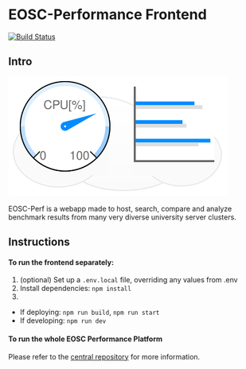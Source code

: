# EOSC-Performance Frontend

[![Build Status](https://jenkins.eosc-synergy.eu/job/eosc-synergy-org/job/eosc-perf-frontend/job/master/badge/icon)](https://jenkins.eosc-synergy.eu/job/eosc-synergy-org/job/eosc-perf-frontend/job/master/)

## Intro

![](public/images/eosc-perf-logo.4.svg)

EOSC-Perf is a webapp made to host, search, compare and analyze benchmark results from many very diverse university
server clusters.

## Instructions

#### To run the frontend separately:

1. (optional) Set up a `.env.local` file, overriding any values from .env
2. Install dependencies: `npm install`
3. 
- If deploying: `npm run build`, `npm run start`
- If developing: `npm run dev`

#### To run the whole EOSC Performance Platform

Please refer to the [central repository](https://github.com/EOSC-synergy/eosc-perf) for more information.
